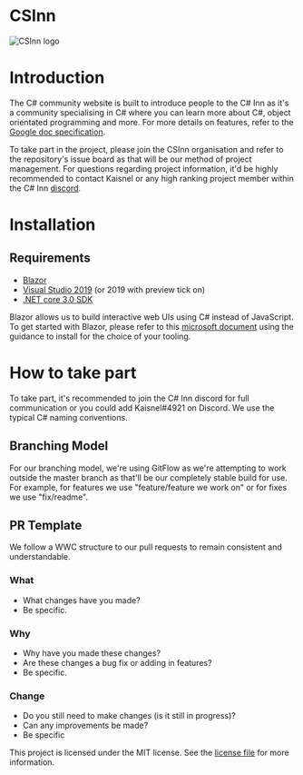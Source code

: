 # CSInn

![CSInn logo](https://user-images.githubusercontent.com/40486932/58613885-8dbf4e00-82bf-11e9-9f0c-6926bd2b660c.png)

# Introduction
The C# community website is built to introduce people to the C# Inn as it's a community specialising in C# where you can learn more about
C#, object orientated programming and more. For more details on features, refer to the [Google doc specification](https://docs.google.com/document/d/1USzxRzPjm1Gs2aI3mVR4uFf0GjdWn55gD-u3ezwEjdI/edit#heading=h.bko0h4vmadol).

To take part in the project, please join the CSInn organisation and refer to the repository's issue board as that will be our method of project management. For questions regarding project information, it'd be highly recommended to contact Kaisnel or any high ranking project member within the C# Inn [discord](https://discordapp.com/invite/ZU6dqXg).
# Installation

## Requirements
- [Blazor](https://dotnet.microsoft.com/apps/aspnet/web-apps/client)
- [Visual Studio 2019](https://visualstudio.microsoft.com/vs/) (or 2019 with preview tick on)
- [.NET core 3.0 SDK](https://dotnet.microsoft.com/download/dotnet-core/3.0)

Blazor allows us to build interactive web UIs using C# instead of JavaScript. 
To get started with Blazor, please refer to this [microsoft document](https://docs.microsoft.com/en-gb/aspnet/core/blazor/get-started?view=aspnetcore-3.0&tabs=visual-studio) using the guidance to install for the choice of your tooling.


# How to take part
To take part, it's recommended to join the C# Inn discord for full communication or you could add Kaisnel#4921 on Discord. We use the typical C# naming conventions.

## Branching Model
For our branching model, we're using GitFlow as we're attempting to work outside the master branch as that'll be our completely stable build for use. For example, for features we use "feature/feature we work on" or for fixes we use "fix/readme".

## PR Template
We follow a WWC structure to our pull requests to remain consistent and understandable.

### What 
- What changes have you made?
- Be specific.
### Why
- Why have you made these changes?
- Are these changes a bug fix or adding in features?
- Be specific.
### Change
- Do you still need to make changes (is it still in progress)?
- Can any improvements be made?
- Be specific

This project is licensed under the MIT license. See the [license file](LICENSE) for more information.
